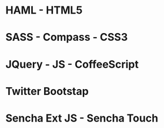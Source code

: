 # HAML - HTML5
# SASS - Compass - CSS3
# JQuery - JS - CoffeeScript
# Twitter Bootstap
# Sencha Ext JS - Sencha Touch
